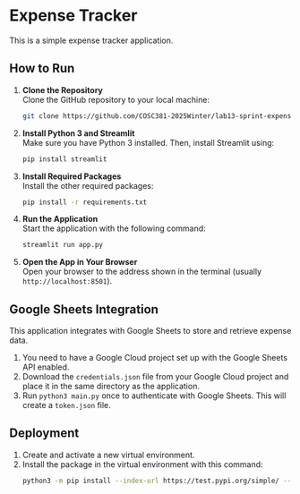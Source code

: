 # Expense Tracker

This is a simple expense tracker application.

## How to Run

1.  **Clone the Repository**  
    Clone the GitHub repository to your local machine:
    ```bash
    git clone https://github.com/COSC381-2025Winter/lab13-sprint-expensetracker1-0.git
    ```
2.  **Install Python 3 and Streamlit**  
    Make sure you have Python 3 installed. Then, install Streamlit using:
    ```bash
    pip install streamlit
    ```
3.  **Install Required Packages**  
    Install the other required packages:
    ```bash
    pip install -r requirements.txt
    ```
4.  **Run the Application**  
    Start the application with the following command:
    ```bash
    streamlit run app.py
    ```
5.  **Open the App in Your Browser**  
    Open your browser to the address shown in the terminal (usually `http://localhost:8501`).

## Google Sheets Integration

This application integrates with Google Sheets to store and retrieve expense data.

1.  You need to have a Google Cloud project set up with the Google Sheets API enabled.
2.  Download the `credentials.json` file from your Google Cloud project and place it in the same directory as the application.
3.  Run `python3 main.py` once to authenticate with Google Sheets. This will create a `token.json` file.

## Deployment

1.  Create and activate a new virtual environment.
2.  Install the package in the virtual environment with this command:
    ```bash
    python3 -m pip install --index-url https://test.pypi.org/simple/ --no-deps lab13_Expense_tracker_W381 --upgrade
    ```
